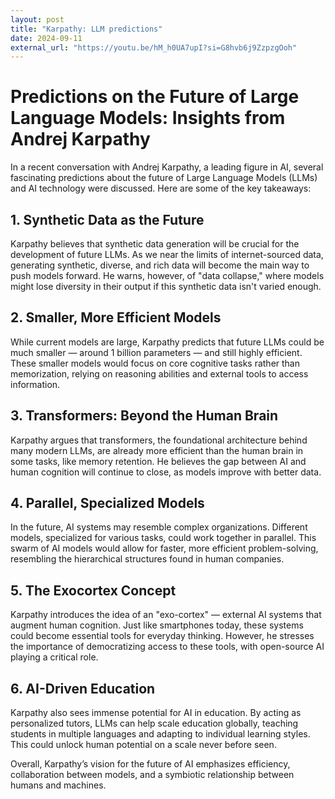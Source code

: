 ```yaml
---
layout: post
title: "Karpathy: LLM predictions"
date: 2024-09-11
external_url: "https://youtu.be/hM_h0UA7upI?si=G8hvb6j9ZzpzgOoh"
---
```


# Predictions on the Future of Large Language Models: Insights from Andrej Karpathy

In a recent conversation with Andrej Karpathy, a leading figure in AI, several fascinating predictions about the future of Large Language Models (LLMs) and AI technology were discussed. Here are some of the key takeaways:

## 1. **Synthetic Data as the Future**
Karpathy believes that synthetic data generation will be crucial for the development of future LLMs. As we near the limits of internet-sourced data, generating synthetic, diverse, and rich data will become the main way to push models forward. He warns, however, of "data collapse," where models might lose diversity in their output if this synthetic data isn't varied enough.

## 2. **Smaller, More Efficient Models**
While current models are large, Karpathy predicts that future LLMs could be much smaller — around 1 billion parameters — and still highly efficient. These smaller models would focus on core cognitive tasks rather than memorization, relying on reasoning abilities and external tools to access information.

## 3. **Transformers: Beyond the Human Brain**
Karpathy argues that transformers, the foundational architecture behind many modern LLMs, are already more efficient than the human brain in some tasks, like memory retention. He believes the gap between AI and human cognition will continue to close, as models improve with better data.

## 4. **Parallel, Specialized Models**
In the future, AI systems may resemble complex organizations. Different models, specialized for various tasks, could work together in parallel. This swarm of AI models would allow for faster, more efficient problem-solving, resembling the hierarchical structures found in human companies.

## 5. **The Exocortex Concept**
Karpathy introduces the idea of an "exo-cortex" — external AI systems that augment human cognition. Just like smartphones today, these systems could become essential tools for everyday thinking. However, he stresses the importance of democratizing access to these tools, with open-source AI playing a critical role.

## 6. **AI-Driven Education**
Karpathy also sees immense potential for AI in education. By acting as personalized tutors, LLMs can help scale education globally, teaching students in multiple languages and adapting to individual learning styles. This could unlock human potential on a scale never before seen.

Overall, Karpathy’s vision for the future of AI emphasizes efficiency, collaboration between models, and a symbiotic relationship between humans and machines.
